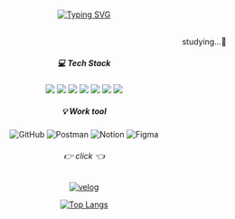 
	

<div align="center">
<br>

[![Typing SVG](https://readme-typing-svg.herokuapp.com?font=Oleo+Script&color=C2DEDC&size=35&center=true&vCenter=true&width=410&height=54&lines=%E3%80%80%E3%80%80Hi+there%2C+I'm+Seunghyo.+%E3%80%80%E3%80%80)](https://git.io/typing-svg)

<br>
<div align="right">studying...🚀</div>


#####  💻 Tech Stack 


<div align="center">
<img src="https://img.shields.io/badge/java-%23ED8B00.svg?style=&logo=java&logoColor=white"/>
<img src="https://img.shields.io/badge/HTML5-E34F26?style=&logo=HTML5&logoColor=white" />
<img src="https://img.shields.io/badge/CSS3-1572B6?style=&logo=CSS3&logoColor=white" />
<img src="https://img.shields.io/badge/JavaScript-F7DF1E?style=&logo=JavaScript&logoColor=white" />
<img src="https://img.shields.io/badge/React-61DAFB?style=&logo=React&logoColor=white" />
<img src="https://img.shields.io/badge/Redux-764ABC?style=&logo=Redux&logoColor=white" />
<img src="https://img.shields.io/badge/TypeScript-3178C6?style&logo=TypeScript&logoColor=white" />
</div>
	
##### 💡 Work tool 

![GitHub](https://img.shields.io/badge/github-%23121011.svg?style=&logo=github&logoColor=white)
![Postman](https://img.shields.io/badge/Postman-FF6C37?style=&logo=postman&logoColor=white)
![Notion](https://img.shields.io/badge/notion-000000.svg?style=&logo=notion&logoColor=white)
![Figma](https://img.shields.io/badge/figma-F24E1E.svg?style=&logo=figma&logoColor=white)

  
###### 👉 click 👈
 <a target="_blank" href = "https://velog.io/@seungyo"> ![velog](https://img.shields.io/badge/velog-20C997.svg?style&logo=velog&logoColor=white) </a>

 [![Top Langs](https://github-readme-stats.vercel.app/api/top-langs/?username=hyo-4&layout=compact)](https://github.com/hyo-4/github-readme-stats)
</div>
